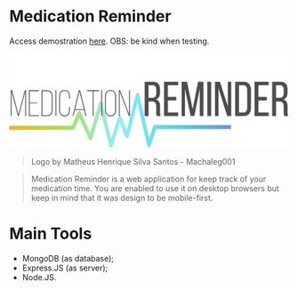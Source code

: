 # Medication Reminder

Access demostration [here](https://medication-reminder-app.herokuapp.com/).
OBS: be kind when testing.


![ProjectLogo](https://raw.githubusercontent.com/Haple/Medication-Reminder/master/public/logo.png)
> Logo by Matheus Henrique Silva Santos - Machaleg001

> Medication Reminder is a web application for keep track of your medication time. You are enabled to use it on desktop browsers but keep in mind that it was design to be mobile-first.

# Main Tools
- MongoDB (as database);
- Express.JS (as server);
- Node.JS.
